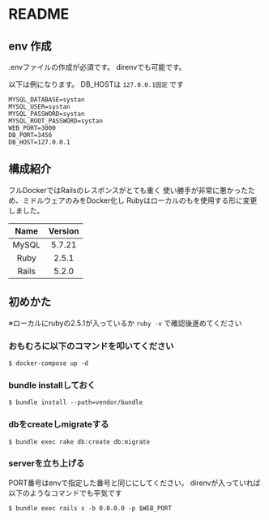 # README

## env 作成

.envファイルの作成が必須です。
direnvでも可能です。

以下は例になります。
DB_HOSTは `127.0.0.1固定` です

```
MYSQL_DATABASE=systan
MYSQL_USER=systan
MYSQL_PASSWORD=systan
MYSQL_ROOT_PASSWORD=systan
WEB_PORT=3000
DB_PORT=3456
DB_HOST=127.0.0.1
```

## 構成紹介

フルDockerではRailsのレスポンスがとても重く
使い勝手が非常に悪かったため、ミドルウェアのみをDocker化し
Rubyはローカルのもを使用する形に変更しました。

| Name | Version |
|:--:|:--:|
| MySQL | 5.7.21 |
| Ruby | 2.5.1 |
| Rails | 5.2.0 |


## 初めかた

※ローカルにrubyの2.5.1が入っているか `ruby -v` で確認後進めてください

### おもむろに以下のコマンドを叩いてください

```
$ docker-compose up -d
```

### bundle installしておく

```
$ bundle install --path=vendor/bundle
```

### dbをcreateしmigrateする

```
$ bundle exec rake db:create db:migrate
```

### serverを立ち上げる

PORT番号はenvで指定した番号と同じにしてください。
direnvが入っていれば以下のようなコマンドでも平気です


```
$ bundle exec rails s -b 0.0.0.0 -p $WEB_PORT
```
